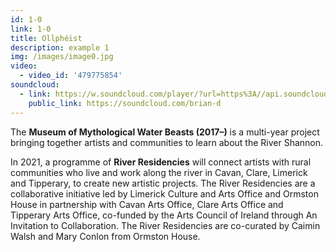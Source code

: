 ```yaml
---
id: 1-0
link: 1-0
title: Ollphéist
description: example 1
img: /images/image0.jpg
video:
  - video_id: '479775854'
soundcloud: 
  - link: https://w.soundcloud.com/player/?url=https%3A//api.soundcloud.com/tracks/96632844&color=%23ff5500&auto_play=false&hide_related=false&show_comments=true&show_user=true&show_reposts=false&show_teaser=true
    public_link: https://soundcloud.com/brian-d
---
```

<!-- markdownlint-disable MD033 -->

The **Museum of Mythological Water Beasts (2017–)** is a multi-year project bringing together artists and communities to learn about the River Shannon. 

In 2021, a programme of __River Residencies__ will connect artists with rural communities who live and work along the river in Cavan, Clare, Limerick and Tipperary, to create new artistic projects. The River Residencies are a collaborative initiative led by Limerick Culture and Arts Office and Ormston House in partnership with Cavan Arts Office, Clare Arts Office and Tipperary Arts Office, co-funded by the Arts Council of Ireland through An Invitation to Collaboration. The River Residencies are co-curated by Caimin Walsh and Mary Conlon from Ormston House.